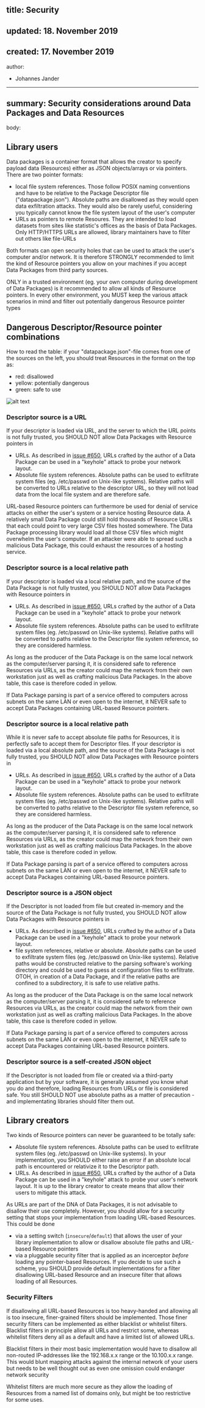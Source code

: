 title: Security
---
updated: 18. November 2019
---
created: 17. November 2019
---
author:
 - Johannes Jander
---
summary: Security considerations around Data Packages and Data Resources
---
body:

## Library users
Data packages is a container format that allows the creator to specify payload data (Resources) either as JSON 
objects/arrays or via pointers. There are two pointer formats:
- local file system references. Those follow POSIX naming conventions and have to be relative to the Package Descriptor 
file ("datapackage.json"). Absolute paths are disallowed as they would open data exfiltration attacks. They would also 
be rarely useful, considering you typically cannot know the file system layout of the user's computer
- URLs as pointers to remote Resoures. They are intended to load datasets from sites like statistic's offices as the 
basis of Data Packages. Only HTTP/HTTPS URLs are allowed, library maintainers have to filter out others like file-URLs

Both formats can open security holes that can be used to attack the user's computer and/or network. It is therefore 
STRONGLY recommended to limit the kind of Resource pointers you allow on your machines if you accept Data Packages 
from third party sources. 

ONLY in a trusted environment (eg. your own computer during development of Data Packages) is it recommended to allow 
all kinds of Resource pointers. In every other environment, you MUST keep the various attack scenarios in mind and 
filter out potentially dangerous Resource pointer types

## Dangerous Descriptor/Resource pointer combinations

How to read the table: if your "datapackage.json"-file comes from one of the sources on the left, you should treat 
Resources in the format on the top as:
- red: disallowed
- yellow: potentially dangerous
- green: safe to use

![alt text](security_matrix.png)

### Descriptor source is a URL
If your descriptor is loaded via URL, and the server to which the URL points is not fully trusted, you 
SHOULD NOT allow Data Packages with Resource pointers in 
- URLs. As described in [issue #650](https://github.com/frictionlessdata/specs/issues/650), URLs crafted by the author 
of a Data Package can be used in a "keyhole" attack to probe your network layout.
- Absolute file system references. Absolute paths can be used to exfiltrate system files (eg. /etc/passwd on 
Unix-like systems). Relative paths will be converted to URLs relative to the descriptor URL, so they will 
not load data from the local file system and are therefore safe.

URL-based Resource pointers can furthermore be used for denial of service attacks on either the user's system or a 
service hosting Resource data. A relatively small Data Package could still hold thousands of Resource URLs that 
each could point to very large CSV files hosted somewhere. The Data Package processing library would load all 
those CSV files which might overwhelm the user's computer. If an attacker were able to spread such a malicious 
Data Package, this could exhaust the resources of a hosting service.

### Descriptor source is a local relative path 
If your descriptor is loaded via a local relative path, and the source of the Data Package is not fully trusted, you 
SHOULD NOT allow Data Packages with Resource pointers in 
- URLs. As described in [issue #650](https://github.com/frictionlessdata/specs/issues/650), URLs crafted by the author 
of a Data Package can be used in a "keyhole" attack to probe your network layout.
- Absolute file system references. Absolute paths can be used to exfiltrate system files (eg. /etc/passwd on 
Unix-like systems). Relative paths will be converted to paths relative to the Descriptor file system reference, 
so they are considered harmless.

As long as the producer of the Data Package is on the same local network as the computer/server parsing it, it is
considered safe to reference Resources via URLs, as the creator could map the network from their own workstation just
as well as crafting malicious Data Packages. In the above table, this case is therefore coded in yellow.

If Data Package parsing is part of a service offered to computers across subnets on the same LAN or even open to the
internet, it NEVER safe to accept Data Packages containing URL-based Resource pointers.

### Descriptor source is a local relative path 
While it is never safe to accept absolute file paths for Resources, it is perfectly safe to accept them for Descriptor
files. If your descriptor is loaded via a local absolute path, and the source of the Data Package is not fully 
trusted, you SHOULD NOT allow Data Packages with Resource pointers in 
- URLs. As described in [issue #650](https://github.com/frictionlessdata/specs/issues/650), URLs crafted by the author 
of a Data Package can be used in a "keyhole" attack to probe your network layout.
- Absolute file system references. Absolute paths can be used to exfiltrate system files (eg. /etc/passwd on 
Unix-like systems). Relative paths will be converted to paths relative to the Descriptor file system reference, 
so they are considered harmless.

As long as the producer of the Data Package is on the same local network as the computer/server parsing it, it is
considered safe to reference Resources via URLs, as the creator could map the network from their own workstation just
as well as crafting malicious Data Packages. In the above table, this case is therefore coded in yellow.

If Data Package parsing is part of a service offered to computers across subnets on the same LAN or even open to the
internet, it NEVER safe to accept Data Packages containing URL-based Resource pointers.

### Descriptor source is a JSON object
If the Descriptor is not loaded from file but created in-memory and the source of the Data Package is not fully 
trusted, you SHOULD NOT allow Data Packages with Resource pointers in 
- URLs. As described in [issue #650](https://github.com/frictionlessdata/specs/issues/650), URLs crafted by the author 
of a Data Package can be used in a "keyhole" attack to probe your network layout.
- file system references, relative or absolute. Absolute paths can be used to exfiltrate system files 
(eg. /etc/passwd on Unix-like systems). Relative paths would be constructed relative to the parsing software's working
directory and could be used to guess at configuration files to exfiltrate. OTOH, in creation of a Data Package, 
and if the relative paths are confined to a subdirectory, it is safe to use relative paths.

As long as the producer of the Data Package is on the same local network as the computer/server parsing it, it is
considered safe to reference Resources via URLs, as the creator could map the network from their own workstation just
as well as crafting malicious Data Packages. In the above table, this case is therefore coded in yellow.

If Data Package parsing is part of a service offered to computers across subnets on the same LAN or even open to the
internet, it NEVER safe to accept Data Packages containing URL-based Resource pointers.


### Descriptor source is a self-created JSON object
If the Descriptor is not loaded from file or created via a third-party application but by your software, it is 
generally assumed you know what you do and therefore, loading Resources from URLs or file is considered safe. You 
still SHOULD NOT use absolute paths as a matter of precaution - and implementating libraries should filter them out.


## Library creators
Two kinds of Resource pointers can never be guaranteed to be totally safe:
- Absolute file system references. Absolute paths can be used to exfiltrate system files (eg. /etc/passwd on 
Unix-like systems). In your implementation, you SHOULD either raise an error if an absolute local path is encountered
or relativize it to the Descriptor path.
- URLs. As described in [issue #650](https://github.com/frictionlessdata/specs/issues/650), URLs crafted by the author 
of a Data Package can be used in a "keyhole" attack to probe your user's network layout. It is up to the library creator
 to create means that allow their users to mitigate this attack. 

As URLs are part of the DNA of Data Packages, it is not advisable to disallow their use completely. However, you should 
allow for a security setting that stops your implementation from loading URL-based Resources. This could be done
- via a setting switch (`insecure`/`default`) that allows the user of your library implementation to allow or
disallow absolute file paths and URL-based Resource pointers
- via a pluggable security filter that is applied as an incerceptor *before* loading any pointer-based Resources. If
you decide to use such a scheme, you SHOULD provide default implementations for a filter disallowing URL-based
Resource and an insecure filter that allows loading of all Resources.

### Security Filters
If disallowing all URL-based Resources is too heavy-handed and allowing all is too insecure, finer-grained filters
should be implemented. Those finer security filters can be implemented as either blacklist or whitelist filters. 
Blacklist filters in principle allow all URLs and restrict some, whereas whitelist filters deny all as a default 
and have a limited list of allowed URLs. 

Blacklist filters in their most basic implementation would have to disallow all non-routed IP-addresses like the 
192.168.x.x range or the 10.100.x.x range. This would blunt mapping attacks against the internal network of your users
but needs to be well thought out as even one omission could endanger network security

Whitelist filters are much more secure as they allow the loading of Resources from a named list of domains only, but 
might be too restrictive for some uses.